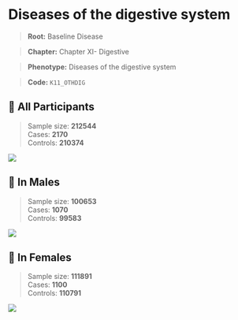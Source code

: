 # Diseases of the digestive system

> **Root:** Baseline Disease  

> **Chapter:** Chapter XI- Digestive  

> **Phenotype:** Diseases of the digestive system  

> **Code:** `K11_OTHDIG`

## 🧪 All Participants  
> Sample size: **212544**  
> Cases: **2170**  
> Controls: **210374**
<img src="/Disease/Figures/ALL/Baseline/K11_OTHDIG.png"/>
<CsvTable src="/Disease/Data/ALL/Baseline/LG_K11_OTHDIG.csv" label="🔍 View full results" />

## 👨 In Males  
> Sample size: **100653**  
> Cases: **1070**  
> Controls: **99583**
<img src="/Disease/Figures/Male/Baseline/K11_OTHDIG.png"/>
<CsvTable src="/Disease/Data/Male/Baseline/LG_K11_OTHDIG.csv" label="🔍 View full results" />

## 👩 In Females  
> Sample size: **111891**  
> Cases: **1100**  
> Controls: **110791**
<img src="/Disease/Figures/Female/Baseline/K11_OTHDIG.png"/>
<CsvTable src="/Disease/Data/Female/Baseline/LG_K11_OTHDIG.csv" label="🔍 View full results" />
